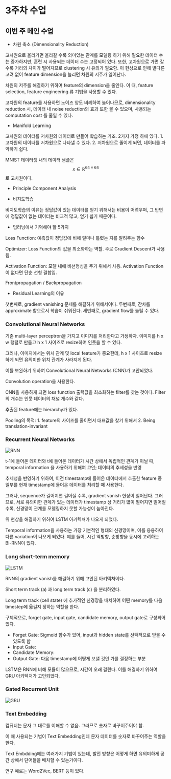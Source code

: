 # 3주차 수업

## 이번 주 메인 수업

- 차원 축소 (Dimensionality Reduction)

고차원으로 올라가면 올라갈 수록 의미있는 관계를 모델링 하기 위해 필요한 데이터 수는 증가하지만, 훈련 시 사용되는 데이터 수는 고정되어 있다. 또한, 고차원으로 가면 갈 수록 거리의 차이가 떨어지므로 clustering 시 유의가 필요함. 이 현상으로 인해 별다른 고려 없이 feature dimension을 늘리면 차원의 저주가 일어난다.

차원의 저주를 해결하기 위하여 feature의 dimension을 줄인다. 이 때, feature selection, feature engineering 류 기법을 사용할 수 있다.

고차원의 feature를 사용하면 노이즈 양도 비례하여 늘어나므로, dimensionality reduction 시, 데이터 내 noise reduction의 효과 또한 볼 수 있으며, 사용되는 computation cost 를 줄일 수 있다.

- Manifold Learning

고차원의 데이터를 저차원의 데이터로 만들어 학습하는 기조. 2가지 가정 하에 있다. 1. 고차원의 데이터를 저차원으로 나타낼 수 있다. 2. 저차원으로 줄이게 되면, 데이터를 파악하기 쉽다.

MNIST 데이터셋 내의 데이터 샘플은 $$x \in \mathbb{R}^{64 \times 64}$$로 고차원이다.

- Principle Component Analysis

- 비지도학습

비지도학습의 이유는 정답값이 있는 데이터를 얻기 위해서는 비용이 어려우며, 그 반면에 정답값이 없는 데이터는 비교적 많고, 얻기 쉽기 때문이다.

- 딥러닝에서 기억해야 할 5가지

Loss Function: 예측값이 정답값에 비해 얼마나 틀렸는 지를 알려주는 함수

Optimizer: Loss Function의 값을 최소화하는 역할. 주로 Gradient Descent가 사용됨.

Activation Function: 모델 내에 비선형성을 주기 위해서 사용. Activation Function이 없다면 단순 선형 결합임.

Frontpropagation / Backpropagation

- Residual Learning의 이유

첫번째로, gradient vanishing 문제를 해결하기 위해서이다. 두번째로, 잔차를 approximate 함으로서 학습이 쉬워진다. 세번째로, gradient flow를 늘릴 수 있다.

### Convolutional Neural Networks

기존 multi-layer perceptron을 가지고 이미지를 처리한다고 가정하자. 이미지를 h x w 행렬로 만들고 h x 1 사이즈로 resize하여 인풋을 할 수 있다.

그러나, 이미지에서는 위치 관계 및 local feature가 중요한데, h x 1 사이즈로 resize 하게 되면 유의미한 위치 관계가 사라지게 된다.

이를 보완하기 위하여 Convolutional Neural Networks (CNN)가 고안되었다.

Convolution operation을 사용한다.

CNN을 사용하게 되면 loss function 출력값을 최소화하는 filter를 찾는 것이다. Filter의 개수는 인풋 데이터의 채널 개수와 같다.

추출된 feature에는 hierarchy가 있다.

Pooling의 목적: 1. feature의 사이즈를 줄이면서 대표값을 찾기 위해서 2. Being translation-invariant

### Recurrent Neural Networks

![RNN](https://stanford.edu/~shervine/teaching/cs-230/illustrations/description-block-rnn-ltr.png?74e25518f882f8758439bcb3637715e5)

t-1에 들어온 데이터와 t에 들어온 데이터가 시간 상에서 독립적인 관계가 이닐 때, temporal information 을 사용하기 위해여 고안; 데이터의 추세성을 반영

추세성을 반영하기 위하여, 이전 timestamp에 들어온 데이터에서 추출한 feature 중 일부를 현재 timestamp에 들어온 데이터를 처리할 때 사용한다.

그러나, sequence가 길어지면 길어질 수록, gradient vanish 현상이 일어난다. 그러므로, 서로 유의미한 관계가 있는 데이터가 timestamp 상 거리가 많이 떨어지면 떨어질 수록, 신경망이 관계를 모델링하지 못할 가능성이 높아진다.

위 현상을 해결하기 위하여 LSTM 아키텍쳐가 나오게 되었다.

Temporal information을 사용하는 가장 기본적인 형태의 신경망이며, 이를 응용하여 다른 variation이 나오게 되었다. 예를 들어, 시간 역방향, 순방향을 동시에 고려하는 Bi-RNN이 있다.

### Long short-term memory

![LSTM](https://upload.wikimedia.org/wikipedia/commons/thumb/9/93/LSTM_Cell.svg/1200px-LSTM_Cell.svg.png)

RNN의 gradient vanish를 해결하기 위해 고안된 아키텍쳐이다.

Short term track (a) 과 long term track (c) 을 분리하였다.

Long term track (cell state) 에 추가적인 신경망을 배치하여 어떤 memory를 다음 timestep에 옮길지 정하는 역할을 한다.

구체적으로, forget gate, input gate, candidate memory, output gate로 구성되어 있다.

- Forget Gate: Sigmoid 함수가 있어, input과 hidden state를 선택적으로 받을 수 있도록 함
- Input Gate:
- Candidate Memory:
- Output Gate: 다음 timestamp에 어떻게 보낼 것인 가를 결정하는 부분

LSTM은 RNN에 비해 모듈이 많으므로, 시간이 오래 걸린다. 이를 해결하기 위하여 GRU 아키텍처가 고안되었다.

### Gated Recurrent Unit

![GRU](https://colah.github.io/posts/2015-08-Understanding-LSTMs/img/LSTM3-var-GRU.png)


### Text Embedding

컴퓨터는 문자 그 대로를 이해할 수 없음. 그러므로 숫자로 바꾸어주어야 함.

이 때 사용되는 기법이 Text Embedding인데 문자 데이터를 숫자로 바꾸어주는 역할을 한다.

Text Embdding에는 여러가지 기법이 있는데, 발전 방향은 어떻게 하면 유의미하게 공간 상에서 단어들을 배치할 수 있는가이다.

연구 예로는 Word2Vec, BERT 등이 있다.

